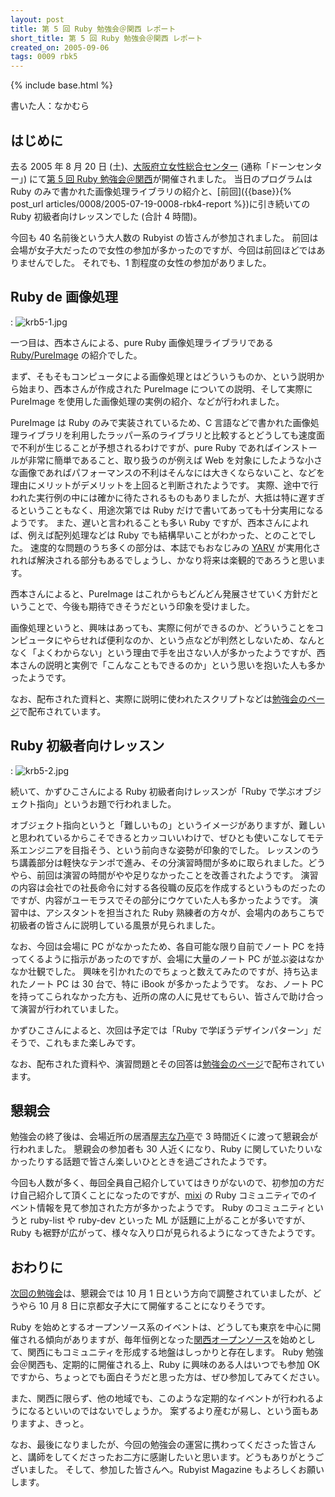 ```yaml
---
layout: post
title: 第 5 回 Ruby 勉強会＠関西 レポート
short_title: 第 5 回 Ruby 勉強会＠関西 レポート
created_on: 2005-09-06
tags: 0009 rbk5
---
```

{% include base.html %}


書いた人：なかむら

## はじめに

去る 2005 年 8 月 20 日 (土)、[大阪府立女性総合センター](http://www.dawncenter.or.jp/top/index.jsp) (通称「ドーンセンター」) にて[第 5 回 Ruby 勉強会＠関西](http://jp.rubyist.net/?KansaiWorkshop5)が開催されました。
当日のプログラムは Ruby のみで書かれた画像処理ライブラリの紹介と、[前回]({{base}}{% post_url articles/0008/2005-07-19-0008-rbk4-report %})に引き続いての Ruby 初級者向けレッスンでした (合計 4 時間)。

今回も 40 名前後という大人数の Rubyist の皆さんが参加されました。
前回は会場が女子大だったので女性の参加が多かったのですが、今回は前回ほどではありませんでした。
それでも、1 割程度の女性の参加がありました。

## Ruby de 画像処理
: ![krb5-1.jpg]({{base}}{{site.baseurl}}/images/0009-rbk5-report/krb5-1.jpg)

一つ目は、西本さんによる、pure Ruby 画像処理ライブラリである [Ruby/PureImage](http://cappuccino.jp/keisuken/ruby/pureimage/) の紹介でした。

まず、そもそもコンピュータによる画像処理とはどういうものか、という説明から始まり、西本さんが作成された PureImage についての説明、そして実際に PureImage を使用した画像処理の実例の紹介、などが行われました。

PureImage は Ruby のみで実装されているため、C 言語などで書かれた画像処理ライブラリを利用したラッパー系のライブラリと比較するとどうしても速度面で不利が生じることが予想されるわけですが、pure Ruby であればインストールが非常に簡単であること、取り扱うのが例えば Web を対象にしたような小さな画像であればパフォーマンスの不利はそんなには大きくならないこと、などを理由にメリットがデメリットを上回ると判断されたようです。
実際、途中で行われた実行例の中には確かに待たされるものもありましたが、大抵は特に遅すぎるということもなく、用途次第では Ruby だけで書いてあっても十分実用になるようです。
また、遅いと言われることも多い Ruby ですが、西本さんによれば、例えば配列処理などは Ruby でも結構早いことがわかった、とのことでした。
速度的な問題のうち多くの部分は、本誌でもおなじみの [YARV](http://www.atdot.net/yarv/) が実用化されれば解決される部分もあるでしょうし、かなり将来は楽観的であろうと思います。

西本さんによると、PureImage はこれからもどんどん発展させていく方針だということで、今後も期待できそうだという印象を受けました。

画像処理というと、興味はあっても、実際に何ができるのか、どういうことをコンピュータにやらせれば便利なのか、という点などが判然としないため、なんとなく「よくわからない」という理由で手を出さない人が多かったようですが、西本さんの説明と実例で「こんなこともできるのか」という思いを抱いた人も多かったようです。

なお、配布された資料と、実際に説明に使われたスクリプトなどは[勉強会のページ](http://jp.rubyist.net/?KansaiWorkshop5Memo#l1)で配布されています。

## Ruby 初級者向けレッスン
: ![krb5-2.jpg]({{base}}{{site.baseurl}}/images/0009-rbk5-report/krb5-2.jpg)

続いて、かずひこさんによる Ruby 初級者向けレッスンが「Ruby で学ぶオブジェクト指向」というお題で行われました。

オブジェクト指向というと「難しいもの」というイメージがありますが、難しいと思われているからこそできるとカッコいいわけで、ぜひとも使いこなしてモテ系エンジニアを目指そう、という前向きな姿勢が印象的でした。
レッスンのうち講義部分は軽快なテンポで進み、その分演習時間が多めに取られました。どうやら、前回は演習の時間がやや足りなかったことを改善されたようです。
演習の内容は会社での社長命令に対する各役職の反応を作成するというものだったのですが、内容がユーモラスでその部分にウケていた人も多かったようです。
演習中は、アシスタントを担当された Ruby 熟練者の方々が、会場内のあちこちで初級者の皆さんに説明している風景が見られました。

なお、今回は会場に PC がなかったため、各自可能な限り自前でノート PC を持ってくるように指示があったのですが、会場に大量のノート PC が並ぶ姿はなかなか壮観でした。
興味を引かれたのでちょっと数えてみたのですが、持ち込まれたノート PC は 30 台で、特に iBook が多かったようです。
なお、ノート PC を持ってこられなかった方も、近所の席の人に見せてもらい、皆さんで助け合って演習が行われていました。

かずひこさんによると、次回は予定では「Ruby で学ぼうデザインパターン」だそうで、これもまた楽しみです。

なお、配布された資料や、演習問題とその回答は[勉強会のページ](http://jp.rubyist.net/?KansaiWorkshop5Memo#l3)で配布されています。

## 懇親会

勉強会の終了後は、会場近所の居酒屋[志な乃亭](http://r.gnavi.co.jp/k029400/)で 3 時間近くに渡って懇親会が行われました。
懇親会の参加者も 30 人近くになり、Ruby に関していたりいなかったりする話題で皆さん楽しいひとときを過ごされたようです。

今回も人数が多く、毎回全員自己紹介していてはきりがないので、初参加の方だけ自己紹介して頂くことになったのですが、[mixi](http://mixi.jp/) の Ruby コミュニティでのイベント情報を見て参加された方が多かったようです。
Ruby のコミュニティというと ruby-list や ruby-dev といった ML が話題に上がることが多いですが、Ruby も裾野が広がって、様々な入り口が見られるようになってきたようです。

## おわりに

[次回の勉強会](http://jp.rubyist.net/?KansaiWorkshop6)は、懇親会では 10 月 1 日という方向で調整されていましたが、どうやら 10 月 8 日に京都女子大にて開催することになりそうです。

Ruby を始めとするオープンソース系のイベントは、どうしても東京を中心に開催される傾向がありますが、毎年恒例となった[関西オープンソース](http://k-of.jp/)を始めとして、関西にもコミュニティを形成する地盤はしっかりと存在します。
Ruby 勉強会＠関西も、定期的に開催される上、Ruby に興味のある人はいつでも参加 OK ですから、ちょっとでも面白そうだと思った方は、ぜひ参加してみてください。

また、関西に限らず、他の地域でも、このような定期的なイベントが行われるようになるといいのではないでしょうか。
案ずるより産むが易し、という面もありますよ、きっと。

なお、最後になりましたが、今回の勉強会の運営に携わってくださった皆さんと、講師をしてくださったお二方に感謝したいと思います。どうもありがとうございました。
そして、参加した皆さんへ。Rubyist Magazine もよろしくお願いします。


